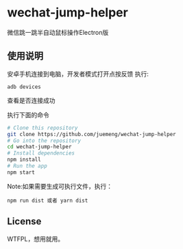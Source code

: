 # wechat-jump-helper
微信跳一跳半自动鼠标操作Electron版


## 使用说明

安卓手机连接到电脑，开发者模式打开点按反馈
执行:
```
adb devices
```
查看是否连接成功


执行下面的命令

```bash
# Clone this repository
git clone https://github.com/juemeng/wechat-jump-helper
# Go into the repository
cd wechat-jump-helper
# Install dependencies
npm install
# Run the app
npm start
```

Note:如果需要生成可执行文件，执行：
```
npm run dist 或者 yarn dist
```


## License

WTFPL，想用就用。
